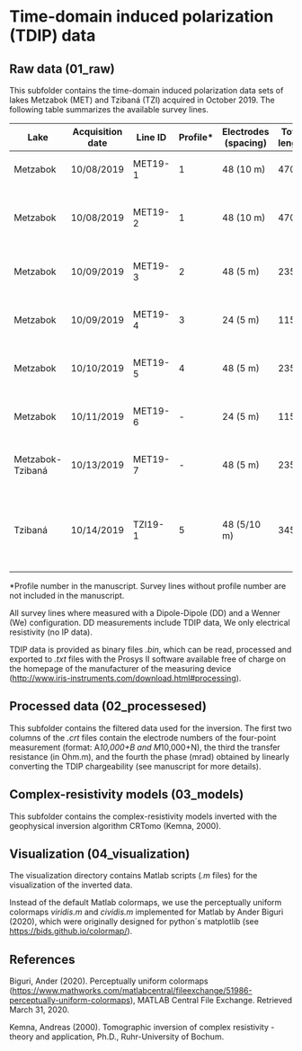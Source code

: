 # Time-domain induced polarization (TDIP) data

## Raw data (01_raw)
This subfolder contains the time-domain induced polarization data sets of lakes Metzabok (MET) and Tzibaná (TZI) acquired in October 2019. The following table summarizes the available survey lines.

| Lake | Acquisition date | Line ID | Profile* | Electrodes (spacing) | Total length | Remarks |
| --- | --- | --- | --- | --- | --- | --- |
| Metzabok | 10/08/2019  | MET19-1 | 1 | 48 (10 m) | 470 m | Starting from the northern shore |
| Metzabok | 10/08/2019  | MET19-2 | 1 | 48 (10 m) | 470 m | Roll along, overlap 24 electrodes with MET19-1 |
| Metzabok | 10/09/2019  | MET19-3 | 2 | 48 (5 m) | 235 m | Parallel to MET19-2, shifted 10 m East |
| Metzabok | 10/09/2019  | MET19-4 | 3 | 24 (5 m) | 115 m | Perpendicular to MET19-3, centred at residual pond |
| Metzabok | 10/10/2019  | MET19-5 | 4 | 48 (5 m) | 235 m | Along TEM line, roughly soundings MET3-MET7 |
| Metzabok | 10/11/2019  | MET19-6 | - | 24 (5 m) | 115 m | Parallel to MET19-1/2, shifted ~20 m East |
| Metzabok-Tzibaná | 10/13/2019  | MET19-7 | - | 48 (5 m) | 235 m | Crossing land bridge from Metzabok to Tzibaná |
| Tzibaná | 10/14/2019  | TZI19-1 | 5 | 48 (5/10 m) | 345 m | On river delta; #1-12 and #36-48: 10 m spacing, #12-36: 5 m spacing |

*Profile number in the manuscript. Survey lines without profile number are not included in the manuscript.

All survey lines where measured with a Dipole-Dipole (DD) and a Wenner (We) configuration. DD measurements include TDIP data, We only electrical resistivity (no IP data).

TDIP data is provided as binary files *.bin*, which can be read, processed and exported to *.txt* files with the Prosys II software available free of charge on the homepage of the manufacturer of the measuring device (http://www.iris-instruments.com/download.html#processing). 

## Processed data (02_processesed)
This subfolder contains the filtered data used for the inversion. The first two columns of the *.crt* files contain the electrode numbers of the four-point measurement (format: A*10,000+B and M*10,000+N), the third the transfer resistance (in Ohm.m), and the fourth the phase (mrad) obtained by linearly converting the TDIP chargeability (see manuscript for more details).

## Complex-resistivity models (03_models)
This subfolder contains the complex-resistivity models inverted with the geophysical inversion algorithm CRTomo (Kemna, 2000).

## Visualization (04_visualization)
The visualization directory contains Matlab scripts (*.m* files) for the visualization of the inverted data.

Instead of the default Matlab colormaps, we use the perceptually uniform colormaps *viridis.m* and *cividis.m* implemented for Matlab by Ander Biguri (2020), which were originally designed for python´s matplotlib (see  https://bids.github.io/colormap/).

## References
Biguri, Ander (2020). Perceptually uniform colormaps (https://www.mathworks.com/matlabcentral/fileexchange/51986-perceptually-uniform-colormaps), MATLAB Central File Exchange. Retrieved March 31, 2020.

Kemna, Andreas (2000). Tomographic inversion of complex resistivity - theory and application, Ph.D., Ruhr-University of Bochum.
